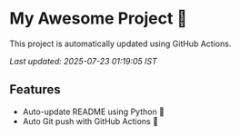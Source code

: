 # My Awesome Project 🚀

This project is automatically updated using GitHub Actions.

_Last updated: 2025-07-23 01:19:05 IST_

## Features
- Auto-update README using Python 🐍
- Auto Git push with GitHub Actions 🤖
